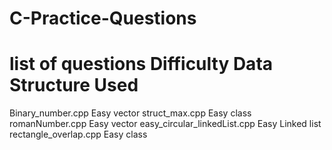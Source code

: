 # C-Practice-Questions

# list of questions                           Difficulty                       Data Structure Used

Binary_number.cpp                           Easy                             vector
struct_max.cpp                              Easy                             class
romanNumber.cpp                             Easy                             vector
easy_circular_linkedList.cpp                Easy                             Linked list
rectangle_overlap.cpp                       Easy                             class